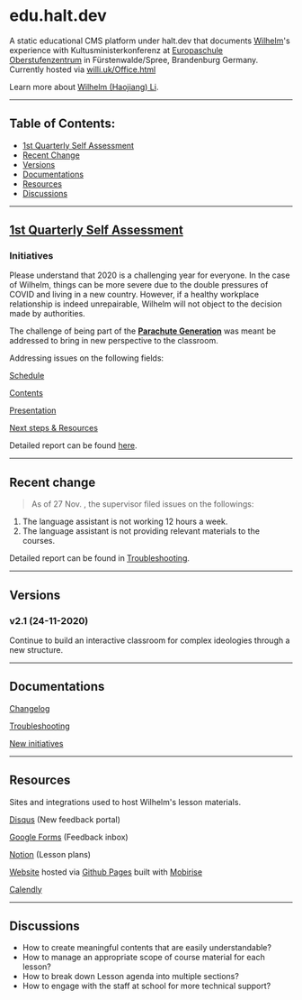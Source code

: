 # edu.halt.dev
A static educational CMS platform under halt.dev that documents [Wilhelm](https://github.com/wilhelmli)'s experience with Kultusministerkonferenz at [Europaschule Oberstufenzentrum](http://www.osz-oder-spree.de/) in Fürstenwalde/Spree, Brandenburg Germany. Currently hosted via [willi.uk/Office.html](https://willi.uk/Office.html)

Learn more about [Wilhelm (Haojiang) Li](https://github.com/wilhelmli).

***

## Table of Contents:
 - [1st Quarterly Self Assessment](https://github.com/wilhelmli/edu.halt.dev/wiki/1st-Quarterly-Self-Assessment)
 - [Recent Change](https://edu.halt.dev/#recent-change)
 - [Versions](https://edu.halt.dev/#versions)
 - [Documentations](https://edu.halt.dev/#documentations)
 - [Resources](https://edu.halt.dev/#resources)
 - [Discussions](https://edu.halt.dev/#discussions)
***

## [1st Quarterly Self Assessment](https://github.com/wilhelmli/edu.halt.dev/wiki/1st-Quarterly-Self-Assessment)

### Initiatives

Please understand that 2020 is a challenging year for everyone. In the case of Wilhelm, things can be more severe due to the double pressures of COVID and living in a new country. However, if a healthy workplace relationship is indeed unrepairable, Wilhelm will not object to the decision made by authorities.

The challenge of being part of the [**Parachute Generation**](https://www.nytimes.com/2017/02/02/magazine/the-parachute-generation.html) was meant be addressed to bring in new perspective to the classroom.

Addressing issues on the following fields:

[Schedule](https://github.com/wilhelmli/edu.halt.dev/wiki/1st:-Schedule-Issues)

[Contents](https://github.com/wilhelmli/edu.halt.dev/wiki/1st:-Contents-Issues)

[Presentation](https://github.com/wilhelmli/edu.halt.dev/wiki/1st:-Presentation-Issues)

[Next steps & Resources](https://github.com/wilhelmli/edu.halt.dev/wiki/1st:-Next-steps-&-Resources)

Detailed report can be found [here](https://github.com/wilhelmli/edu.halt.dev/wiki/1st-Quarterly-Self-Assessment).

***

## Recent change
> As of 27 Nov. , the supervisor filed issues on the followings: 
1. The language assistant is not working 12 hours a week.
2. The language assistant is not providing relevant materials to the courses.

Detailed report can be found in [Troubleshooting](https://github.com/wilhelmli/edu.halt.dev/wiki/Troubleshooting).

***

## Versions

### v2.1 (24-11-2020)
Continue to build an interactive classroom for complex ideologies through a new structure.

***

## Documentations

[Changelog](https://github.com/wilhelmli/edu.halt.dev/wiki/Changelog)

[Troubleshooting](https://github.com/wilhelmli/edu.halt.dev/wiki/Troubleshooting)

[New initiatives](https://github.com/wilhelmli/edu.halt.dev/wiki/New-initiatives)

***

## Resources
Sites and integrations used to host Wilhelm's lesson materials.

[Disqus](https://disqus.com/home/forum/willi-uk/) (New feedback portal)

[Google Forms](https://docs.google.com/forms/d/14Gqy7uChtrG2UUO54Acoi82vsqABaw2TYkyyoGXWhB8) (Feedback inbox) 

[Notion](https://www.notion.so/wilhelmli/Wilhelm-s-Office-175613570c704f8f93a0d19bba784c3d) (Lesson plans)

[Website](https://willi.uk/Office.html) hosted via [Github Pages](https://github.com/wilhelmli/wilhelmli.github.io/blob/master/Office.html) built with [Mobirise](https://mobirise.com/)

[Calendly](https://calendly.com/wilhelmli/office-hours)

***

## Discussions
- How to create meaningful contents that are easily understandable?
- How to manage an appropriate scope of course material for each lesson?
- How to break down Lesson agenda into multiple sections?
- How to engage with the staff at school for more technical support?
